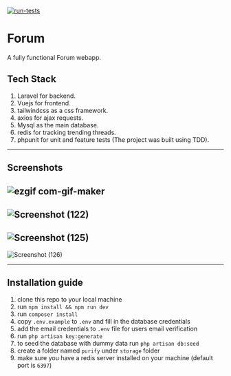 [![run-tests](https://github.com/mhmdomer/Forum/actions/workflows/run-tests.yml/badge.svg)](https://github.com/mhmdomer/Forum/actions/workflows/run-tests.yml)

# Forum

A fully functional Forum webapp.

## Tech Stack

1. Laravel for backend.
1. Vuejs for frontend.
1. tailwindcss as a css framework.
1. axios for ajax requests.
1. Mysql as the main database.
1. redis for tracking trending threads.
1. phpunit for unit and feature tests (The project was built using TDD).

---

## Screenshots

![ezgif com-gif-maker](https://user-images.githubusercontent.com/39973541/93681424-760c6a00-faae-11ea-8320-01a15dfe206e.gif)
---
![Screenshot (122)](https://user-images.githubusercontent.com/39973541/93681812-9e946400-faae-11ea-8981-56cfa16d22e9.png)
---
![Screenshot (125)](https://user-images.githubusercontent.com/39973541/93681947-b966d880-faae-11ea-8814-a11a0fe30a48.png)
---
![Screenshot (126)](https://user-images.githubusercontent.com/39973541/93681981-bc61c900-faae-11ea-8f3c-82000bcff8df.png)

---

## Installation guide

1. clone this repo to your local machine
1. run `npm install && npm run dev`
1. run `composer install`
1. copy `.env.example` to `.env` and fill in the database credentials
1. add the email credentials to `.env` file for users email verification
1. run `php artisan key:generate`
1. to seed the database with dummy data run `php artisan db:seed`
1. create a folder named `purify` under `storage` folder
1. make sure you have a redis server installed on your machine (default port is `6397`)

